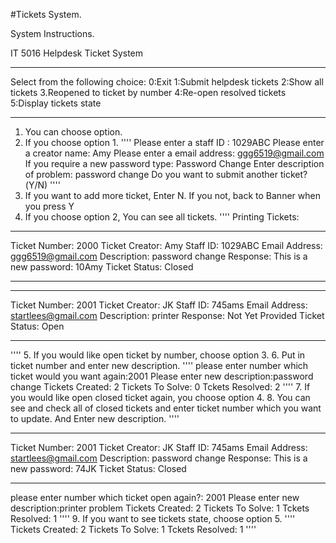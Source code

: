 #Tickets System.

System Instructions.

IT 5016 Helpdesk Ticket System 
________________________________________________
Select from the following choice:
	0:Exit
	1:Submit helpdesk tickets
	2:Show all tickets
	3.Reopened to ticket by number
	4:Re-open resolved tickets
	5:Display tickets state
________________________________________________

1. You can choose option. 
2. If you choose option 1.
''''
Please enter a staff ID : 1029ABC
Please enter a creator name: Amy
Please enter a email address: ggg6519@gmail.com
If you require a new password type: Password Change
Enter description of problem: password change
Do you want to submit another ticket?(Y/N)
''''
3. If you want to add more ticket, Enter N. If you not, back to Banner when you press Y
4. If you choose option 2, You can see all tickets.
''''
Printing Tickets:

________________________________________________
Ticket Number: 2000
Ticket Creator: Amy
Staff ID: 1029ABC
Email Address: ggg6519@gmail.com
Description: password change
Response: This is a new password: 10Amy
Ticket Status: Closed
________________________________________________
________________________________________________
Ticket Number: 2001
Ticket Creator: JK
Staff ID: 745ams
Email Address: startlees@gmail.com
Description: printer
Response: Not Yet Provided
Ticket Status: Open
________________________________________________
''''
5. If you would like open ticket by number, choose option 3.
6. Put in ticket number and enter new description.
''''
please enter number which ticket would you want again:2001
Please enter new description:password change
Tickets Created: 2
Tickets To Solve: 0
Tckets Resolved: 2
''''
7. If you would like open closed ticket again, you choose option 4.
8. You can see and check all of closed tickets and enter ticket number which you want to update. And Enter new description.
''''
________________________________________________
Ticket Number: 2001
Ticket Creator: JK
Staff ID: 745ams
Email Address: startlees@gmail.com
Description: password change
Response: This is a new password: 74JK
Ticket Status: Closed
________________________________________________
please enter number which ticket open again?: 2001
Please enter new description:printer problem
Tickets Created: 2
Tickets To Solve: 1
Tckets Resolved: 1
''''
9. If you want to see tickets state, choose option 5.
''''
Tickets Created: 2
Tickets To Solve: 1
Tckets Resolved: 1
''''